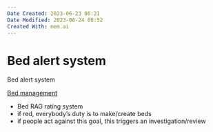 ```yaml
---
Date Created: 2023-06-23 06:21
Date Modified: 2023-06-24 08:52
Created With: mem.ai
---
```


# Bed alert system

Bed alert system

[Bed management](https://mem.ai/m/M9VIMvRDDmX50NWGDlzo)

-  Bed RAG rating system
- if red, everybody’s duty is to make/create beds
- if people act against this goal, this triggers an investigation/review
